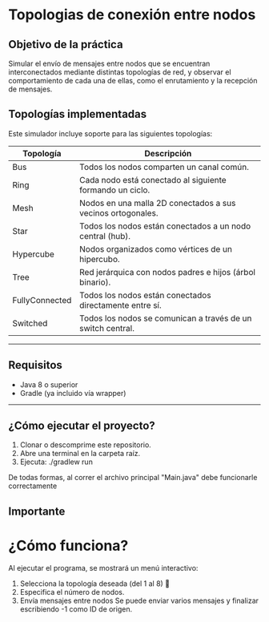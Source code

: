 # Topologias de conexión entre nodos

##  Objetivo de la práctica

Simular el envío de mensajes entre nodos que se encuentran interconectados mediante 
distintas topologías de red, y observar el comportamiento de cada una de ellas, como 
el enrutamiento y la recepción de mensajes.

##  Topologías implementadas

Este simulador incluye soporte para las siguientes topologías:

| Topología     | Descripción |
|---------------|-------------|
| Bus           | Todos los nodos comparten un canal común. |
| Ring          | Cada nodo está conectado al siguiente formando un ciclo. |
| Mesh          | Nodos en una malla 2D conectados a sus vecinos ortogonales. |
| Star          | Todos los nodos están conectados a un nodo central (hub). |
| Hypercube     | Nodos organizados como vértices de un hipercubo. |
| Tree         | Red jerárquica con nodos padres e hijos (árbol binario). |
| FullyConnected | Todos los nodos están conectados directamente entre sí. |
| Switched    | Todos los nodos se comunican a través de un switch central. |

---

## Requisitos

- Java 8 o superior
- Gradle (ya incluido vía wrapper)

---

## ¿Cómo ejecutar el proyecto?

1. Clonar o descomprime este repositorio.
2. Abre una terminal en la carpeta raíz.
3. Ejecuta:
./gradlew run

De todas formas, al correr el archivo principal "Main.java" debe funcionarle correctamente

## Importante
# ¿Cómo funciona?
Al ejecutar el programa, se mostrará un menú interactivo:
1. Selecciona la topología deseada (del 1 al 8) 🩷
2. Especifica el número de nodos.
3. Envía mensajes entre nodos
Se puede enviar varios mensajes y finalizar escribiendo -1 como ID de origen.